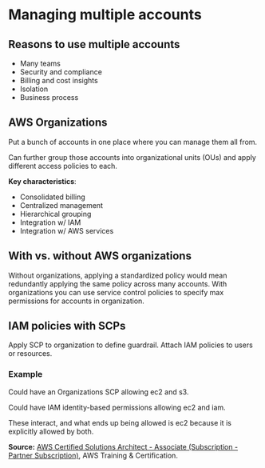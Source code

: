 # Managing multiple accounts

## Reasons to use multiple accounts

* Many teams
* Security and compliance
* Billing and cost insights
* Isolation
* Business process

## AWS Organizations

Put a bunch of accounts in one place where you can manage them all from.

Can further group those accounts into organizational units (OUs) and apply different access policies to each.

**Key characteristics**:

* Consolidated billing
* Centralized management
* Hierarchical grouping
* Integration w/ IAM
* Integration w/ AWS services

## With vs. without AWS organizations

Without organizations, applying a standardized policy would mean redundantly applying the same policy across many accounts. With organizations you can use service control policies to specify max permissions for accounts in organization.

## IAM policies with SCPs

Apply SCP to organization to define guardrail. Attach IAM policies to users or resources.

### Example

Could have an Organizations SCP allowing ec2 and s3.

Could have IAM identity-based permissions allowing ec2 and iam.

These interact, and what ends up being allowed is ec2 because it is explicitly allowed by both.

**Source:** [AWS Certified Solutions Architect - Associate (Subscription - Partner Subscription)](https://explore.skillbuilder.aws/learn/learning-plans/2159/aws-certified-solutions-architect-associate-subscription-partner-subscription), AWS Training & Certification.